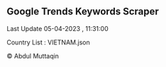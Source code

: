 

## Google Trends Keywords Scraper 
 
Last Update 05-04-2023 , 11:31:00

Country List :
VIETNAM.json



© Abdul Muttaqin 
